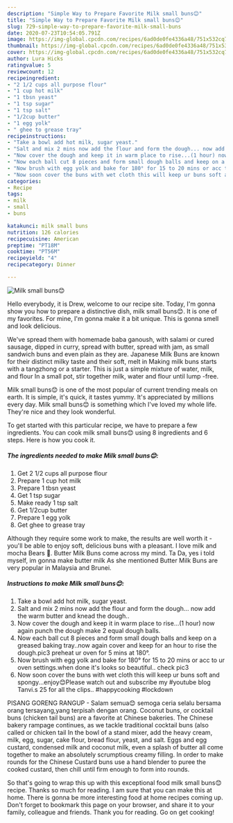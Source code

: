 ```yaml
---
description: "Simple Way to Prepare Favorite Milk small buns😊"
title: "Simple Way to Prepare Favorite Milk small buns😊"
slug: 729-simple-way-to-prepare-favorite-milk-small-buns
date: 2020-07-23T10:54:05.791Z
image: https://img-global.cpcdn.com/recipes/6ad0de0fe4336a48/751x532cq70/milk-small-buns😊-recipe-main-photo.jpg
thumbnail: https://img-global.cpcdn.com/recipes/6ad0de0fe4336a48/751x532cq70/milk-small-buns😊-recipe-main-photo.jpg
cover: https://img-global.cpcdn.com/recipes/6ad0de0fe4336a48/751x532cq70/milk-small-buns😊-recipe-main-photo.jpg
author: Lura Hicks
ratingvalue: 5
reviewcount: 12
recipeingredient:
- "2 1/2 cups all purpose flour"
- "1 cup hot milk"
- "1 tbsn yeast"
- "1 tsp sugar"
- "1 tsp salt"
- "1/2cup butter"
- "1 egg yolk"
- " ghee to grease tray"
recipeinstructions:
- "Take a bowl add hot milk, sugar yeast."
- "Salt and mix 2 mins now add the flour and form the dough... now add the warm butter and knead the dough.."
- "Now cover the dough and keep it in warm place to rise...(1 hour) now again punch the dough make 2 equal dough balls."
- "Now each ball cut 8 pieces and form small dough balls and keep on a greased baking tray..now again cover and keep for an hour to rise the dough.pic3 preheat ur oven for 5 mins at 180°."
- "Now brush with egg yolk and bake for 180° for 15 to 20 mins or acc to ur oven settings.when done it&#39;s looks so beautiful.. check pic3"
- "Now soon cover the buns with wet cloth this will keep ur buns soft and spongy...enjoy😊Please watch out and subscribe my #youtube blog Tanvi.s 25 for all the clips.. #happycooking #lockdown"
categories:
- Recipe
tags:
- milk
- small
- buns

katakunci: milk small buns 
nutrition: 126 calories
recipecuisine: American
preptime: "PT18M"
cooktime: "PT56M"
recipeyield: "4"
recipecategory: Dinner

---
```



![Milk small buns😊](https://img-global.cpcdn.com/recipes/6ad0de0fe4336a48/751x532cq70/milk-small-buns😊-recipe-main-photo.jpg)

Hello everybody, it is Drew, welcome to our recipe site. Today, I'm gonna show you how to prepare a distinctive dish, milk small buns😊. It is one of my favorites. For mine, I'm gonna make it a bit unique. This is gonna smell and look delicious.

We&#39;ve spread them with homemade baba ganoush, with salami or cured sausage, dipped in curry, spread with butter, spread with jam, as small sandwich buns and even plain as they are. Japanese Milk Buns are known for their distinct milky taste and their soft, melt in Making milk buns starts with a tangzhong or a starter. This is just a simple mixture of water, milk, and flour In a small pot, stir together milk, water and flour until lump -free.

Milk small buns😊 is one of the most popular of current trending meals on earth. It is simple, it's quick, it tastes yummy. It's appreciated by millions every day. Milk small buns😊 is something which I've loved my whole life. They're nice and they look wonderful.


To get started with this particular recipe, we have to prepare a few ingredients. You can cook milk small buns😊 using 8 ingredients and 6 steps. Here is how you cook it.

<!--inarticleads1-->

##### The ingredients needed to make Milk small buns😊:

1. Get 2 1/2 cups all purpose flour
1. Prepare 1 cup hot milk
1. Prepare 1 tbsn yeast
1. Get 1 tsp sugar
1. Make ready 1 tsp salt
1. Get 1/2cup butter
1. Prepare 1 egg yolk
1. Get  ghee to grease tray


Although they require some work to make, the results are well worth it - you&#39;ll be able to enjoy soft, delicious buns with a pleasant. I love milk and mocha Bears 🐻. Butter Milk Buns come across my mind. Ta Da, yes i told myself, im gonna make butter milk As she mentioned Butter Milk Buns are very popular in Malaysia and Brunei. 

<!--inarticleads2-->

##### Instructions to make Milk small buns😊:

1. Take a bowl add hot milk, sugar yeast.
1. Salt and mix 2 mins now add the flour and form the dough... now add the warm butter and knead the dough..
1. Now cover the dough and keep it in warm place to rise...(1 hour) now again punch the dough make 2 equal dough balls.
1. Now each ball cut 8 pieces and form small dough balls and keep on a greased baking tray..now again cover and keep for an hour to rise the dough.pic3 preheat ur oven for 5 mins at 180°.
1. Now brush with egg yolk and bake for 180° for 15 to 20 mins or acc to ur oven settings.when done it&#39;s looks so beautiful.. check pic3
1. Now soon cover the buns with wet cloth this will keep ur buns soft and spongy...enjoy😊Please watch out and subscribe my #youtube blog Tanvi.s 25 for all the clips.. #happycooking #lockdown


PISANG GORENG RANGUP - Salam semua😊 semoga ceria selalu bersama orang tersayang,yang terpisah dengan orang. Coconut buns, or cocktail buns (chicken tail buns) are a favorite at Chinese bakeries. The Chinese bakery rampage continues, as we tackle traditional cocktail buns (also called or chicken tail In the bowl of a stand mixer, add the heavy cream, milk, egg, sugar, cake flour, bread flour, yeast, and salt. Eggs and egg custard, condensed milk and coconut milk, even a splash of butter all come together to make an absolutely scrumptious creamy filling. In order to make rounds for the Chinese Custard buns use a hand blender to puree the cooked custard, then chill until firm enough to form into rounds. 

So that's going to wrap this up with this exceptional food milk small buns😊 recipe. Thanks so much for reading. I am sure that you can make this at home. There is gonna be more interesting food at home recipes coming up. Don't forget to bookmark this page on your browser, and share it to your family, colleague and friends. Thank you for reading. Go on get cooking!
